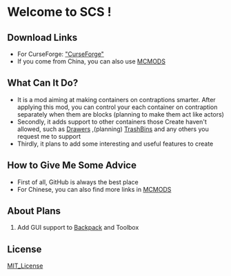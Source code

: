 # Welcome to SCS !
## Download Links
* For CurseForge: ["CurseForge"](https://www.curseforge.com/minecraft/mc-mods/smartercontraptionstorage)
* If you come from China, you can also use [MCMODS](https://www.mcmod.cn/class/15306.html)
## What Can It Do?
* It is a mod aiming at making containers on contraptions smarter. After applying this mod, you can control your each container on contraption separately when them are blocks (planning to make them act like actors)
* Secondly, it adds support to other containers those Create haven't allowed, such as [Drawers](https://www.curseforge.com/minecraft/mc-mods/storage-drawers) ,(planning) [TrashBins](https://www.curseforge.com/minecraft/mc-mods/trash-cans) and any others you request me to support
* Thirdly, it plans to add some interesting and useful features to create
## How to Give Me Some Advice
* First of all, GitHub is always the best place
* For Chinese, you can also find more links in [MCMODS](https://www.mcmod.cn/class/15306.html)
## About Plans
1) Add GUI support to [Backpack](https://www.curseforge.com/minecraft/mc-mods/sophisticated-backpacks) and Toolbox
## License
[MIT_License](https://mit-license.org/)